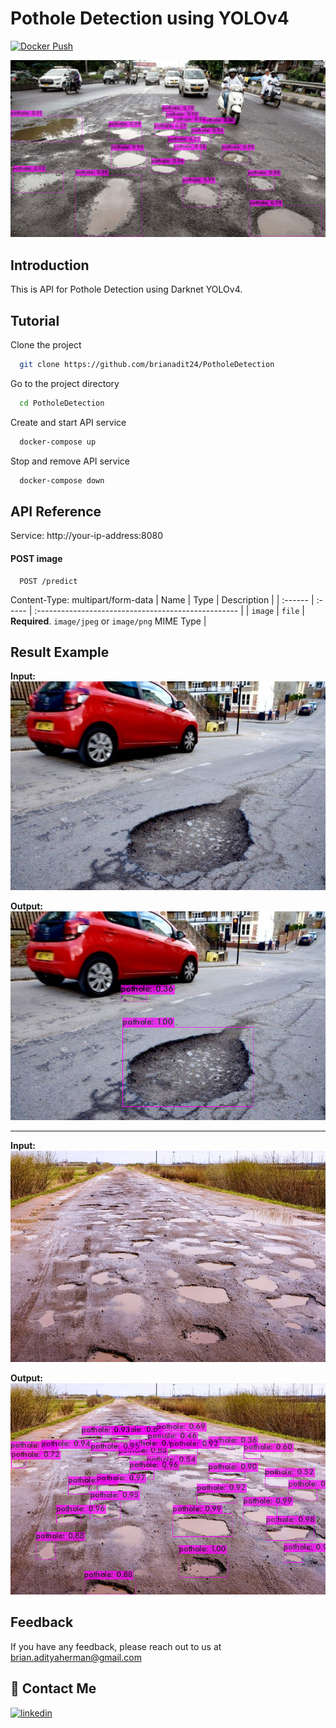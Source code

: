 # Pothole Detection using YOLOv4
[![Docker Push](https://github.com/brianadit24/PotholeDetection/workflows/docker-build-push/badge.svg)](https://github.com/brianadit24/PotholeDetection/actions)

![Index_Result](results/result.jpeg)

## Introduction
This is API for Pothole Detection using Darknet YOLOv4.

## Tutorial

Clone the project

```bash
  git clone https://github.com/brianadit24/PotholeDetection
```

Go to the project directory

```bash
  cd PotholeDetection
```

Create and start API service

```bash
  docker-compose up
```

Stop and remove API service

```bash
  docker-compose down
```

  
## API Reference

Service: http://your-ip-address:8080

#### POST image

```http
  POST /predict
```
Content-Type: multipart/form-data
| Name    | Type   | Description                                         |
| :------ | :----- | :-------------------------------------------------- |
| `image` | `file` | **Required**. `image/jpeg` or `image/png` MIME Type |


## Result Example

**Input:**<br>
![Pothole1](results/test_1.jpg)

**Output:**<br>
![Pothole1_Result](results/test_result_1.jpeg)

---

**Input:**<br>
![Pothole2](results/test_2.jpg)

**Output:**<br>
![Pothole2_Result](results/test_result_2.jpeg)
  
## Feedback

If you have any feedback, please reach out to us at brian.adityaherman@gmail.com

  
## 🔗 Contact Me
[![linkedin](https://img.shields.io/badge/linkedin-0A66C2?style=for-the-badge&logo=linkedin&logoColor=white)](https://www.linkedin.com/in/brianadityah/)

  
